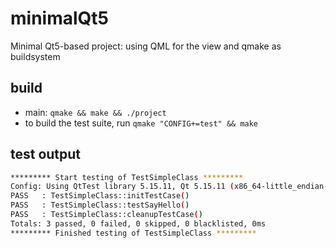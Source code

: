 # minimalQt5
Minimal Qt5-based project: using QML for the view and qmake as buildsystem

## build
* main:  `qmake && make && ./project`
* to build the test suite, run `qmake "CONFIG+=test" && make`

## test output
```bash
********* Start testing of TestSimpleClass *********
Config: Using QtTest library 5.15.11, Qt 5.15.11 (x86_64-little_endian-lp64 shared (dynamic) release build; by GCC 13.2.1 20230801), manjaro unknown
PASS   : TestSimpleClass::initTestCase()
PASS   : TestSimpleClass::testSayHello()
PASS   : TestSimpleClass::cleanupTestCase()
Totals: 3 passed, 0 failed, 0 skipped, 0 blacklisted, 0ms
********* Finished testing of TestSimpleClass *********
```
